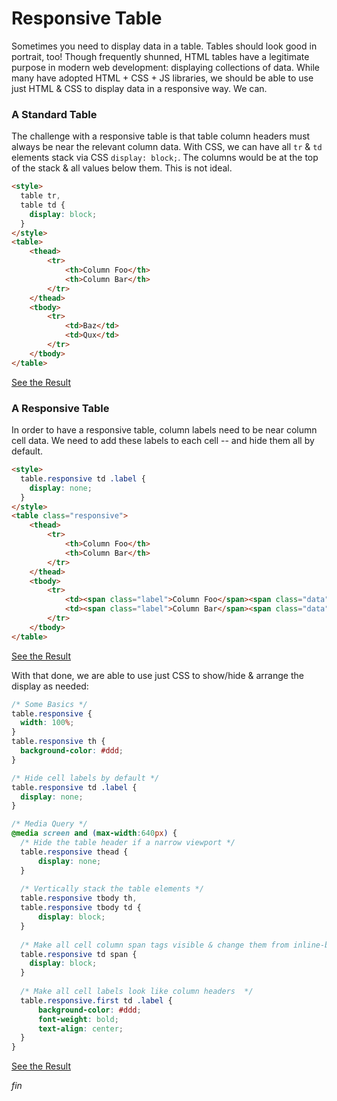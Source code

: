 # Responsive Table
Sometimes you need to display data in a table. Tables should look good in portrait, too!
Though frequently shunned, HTML tables have a legitimate purpose in modern web development: displaying collections of data.
While many have adopted HTML + CSS + JS libraries, we should be able to use just HTML & CSS to display data in a responsive way.
We can.

### A Standard Table
The challenge with a responsive table is that table column headers must always be near the relevant
column data. With CSS, we can have all `tr` & `td` elements stack via CSS `display: block;`. The columns would
be at the top of the stack & all values below them. This is not ideal.

```html
<style>
  table tr,
  table td {
    display: block;
  }
</style>
<table>
    <thead>
        <tr>
            <th>Column Foo</th>
            <th>Column Bar</th>
        </tr>
    </thead>
    <tbody>
        <tr>
            <td>Baz</td>
            <td>Qux</td>
        </tr>
    </tbody>
</table>
```
<a href="https://yesnoio.github.io/responsive-table/fail.html">See the Result</a>

### A Responsive Table
In order to have a responsive table, column labels need to be near column cell data. We need to add these
labels to each cell -- and hide them all by default.

```html
<style>
  table.responsive td .label {
    display: none;
  }
</style>
<table class="responsive">
    <thead>
        <tr>
            <th>Column Foo</th>
            <th>Column Bar</th>
        </tr>
    </thead>
    <tbody>
        <tr>
            <td><span class="label">Column Foo</span><span class="data">Baz</span></td>
            <td><span class="label">Column Bar</span><span class="data">Qux</span></td>
        </tr>
    </tbody>
</table>
```
<a href="https://yesnoio.github.io/responsive-table/cell-labels-added.html">See the Result</a>

With that done, we are able to use just CSS to show/hide & arrange the display as needed:
```css
/* Some Basics */
table.responsive {
  width: 100%;
}
table.responsive th {
  background-color: #ddd;
}

/* Hide cell labels by default */
table.responsive td .label {
  display: none;
}

/* Media Query */
@media screen and (max-width:640px) {
  /* Hide the table header if a narrow viewport */
  table.responsive thead {
      display: none;
  }
  
  /* Vertically stack the table elements */
  table.responsive tbody th,
  table.responsive tbody td {
      display: block;
  }
  
  /* Make all cell column span tags visible & change them from inline-block to block */
  table.responsive td span {
    display: block;
  }
  
  /* Make all cell labels look like column headers  */
  table.responsive.first td .label {
      background-color: #ddd;
      font-weight: bold;
      text-align: center;
  }
}
```
<a href="https://yesnoio.github.io/responsive-table/success.html">See the Result</a>

*fin*

